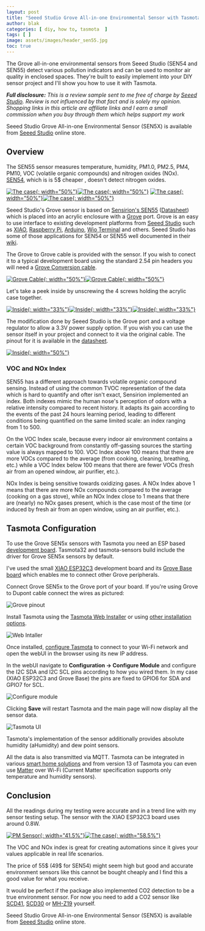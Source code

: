 ```yaml
---
layout: post
title: "Seeed Studio Grove All-in-one Environmental Sensor with Tasmota"
author: blak
categories: [ diy, how to, tasmota  ]
tags: [ ]
image: assets/images/header_sen55.jpg
toc: true
---
```


The Grove all-in-one environmental sensors from Seeed Studio (SEN54 and SEN55) detect various pollution indicators and can be used to monitor air quality in enclosed spaces. They're built to easily implement into your DIY sensor project and I'll show you how to use it with Tasmota.

_**Full disclosure:** This is a review sample sent to me free of charge by [Seeed Studio](https://www.seeedstudio.com/?sensecap_affiliate=jo7uUTK&referring_service=blog). Review is not influenced by that fact and is solely my opinion. Shopping links in this article are affiliate links and I earn a small commission when you buy through them which helps support my work_

Seeed Studio Grove All-in-one Environmental Sensor (SEN5X) is available from [Seeed Studio](https://www.seeedstudio.com/Grove-All-in-one-Environmental-Sensor-SEN55-p-5373.html?sensecap_affiliate=jo7uUTK&referring_service=blog) online store.

## Overview

The SEN55 sensor measures temperature, humidity, PM1.0, PM2.5, PM4, PM10, VOC (volatile organic compounds) and nitrogen oxides (NOx). [SEN54](https://www.seeedstudio.com/Grove-All-in-one-Environmental-Sensor-SEN54-p-5374.html?sensecap_affiliate=jo7uUTK&referring_service=blog), which is is 5$ cheaper , doesn't detect nitrogen oxides.

[![The case](/assets/images/sen55/case1.jpg){: width="50%"}](/assets/images/sen55/case1.jpg)[![The case](/assets/images/sen55/case2.jpg){: width="50%"}](/assets/images/sen55/case2.jpg)
[![The case](/assets/images/sen55/case3.jpg){: width="50%"}](/assets/images/sen55/case3.jpg)[![The case](/assets/images/sen55/case4.jpg){: width="50%"}](/assets/images/sen55/case4.jpg)

Seeed Studio's Grove sensor is based on [Sensirion's SEN55](https://www.sensirion.com/products/catalog/SEN55) ([Datasheet](https://www.sensirion.com/media/documents/6791EFA0/62A1F68F/Sensirion_Datasheet_Environmental_Node_SEN5x.pdf)) which is placed into an acrylic enclosure with a [Grove](https://wiki.seeedstudio.com/Grove_System/) port. Grove is an easy to use interface to existing development platforms from [Seeed Studio](https://www.seeedstudio.com/category/Grove-c-1003.html?sensecap_affiliate=jo7uUTK&referring_service=blog) such as [XIAO](https://www.seeedstudio.com/xiao-series-page?sensecap_affiliate=jo7uUTK&referring_service=blog), [Raspberry Pi](https://www.seeedstudio.com/Grove-Base-Hat-for-Raspberry-Pi.html?sensecap_affiliate=jo7uUTK&referring_service=blog), [Arduino](https://www.seeedstudio.com/https://www.seeedstudio.com/Seeeduino-V4-2-p-2517.html?sensecap_affiliate=jo7uUTK&referring_service=blog), [Wio Terminal](https://www.seeedstudio.com/Wio-Terminal-p-4509.html?sensecap_affiliate=jo7uUTK&referring_service=blog) and others. Seeed Studio has some of those applications for SEN54 or SEN55 well documented in their [wiki](https://wiki.seeedstudio.com/Grove_SEN5X_All_in_One/).

The Grove to Grove cable is provided with the sensor. If you wish to conect it to a typical development board using the standard 2.54 pin headers you will need a [Grove Conversion cable](https://www.seeedstudio.com/Grove-4-pin-Female-Jumper-to-Grove-4-pin-Conversion-Cable-5-PCs-per-PAck.html?sensecap_affiliate=jo7uUTK&referring_service=blog). 

[![Grove Cable](/assets/images/sen55/grovecable.jpg){: width="50%"}](/assets/images/sen55/grovecable.jpg)[![Grove Cable](/assets/images/sen55/grovecable2.jpg){: width="50%"}](/assets/images/sen55/grovecable2.jpg)

Let's take a peek inside by unscrewing the 4 screws holding the acrylic case together.

[![Inside](/assets/images/sen55/inside1.jpg){: width="33%"}](/assets/images/sen55/inside1.jpg)[![Inside](/assets/images/sen55/inside2.jpg){: width="33%"}](/assets/images/sen55/inside2.jpg)[![Inside](/assets/images/sen55/inside3.jpg){: width="33%"}](/assets/images/sen55/inside3.jpg)

The modification done by Seeed Studio is the Grove port and a voltage regulator to allow a 3.3V power supply option. If you wish you can use the sensor itself in your project and connect to it via the original cable. The pinout for it is available in the [datasheet](https://www.sensirion.com/media/documents/6791EFA0/62A1F68F/Sensirion_Datasheet_Environmental_Node_SEN5x.pdf). 

[![Inside](/assets/images/sen55/inside4.jpg){: width="50%"}](/assets/images/sen55/inside4.jpg)

### VOC and NOx Index

SEN55 has a different approach towards volatile organic compound sensing. Instead of using the common TVOC representation of the data which is hard to quantify and ofter isn't exact, Sensirion implemented an index. Both indexes mimic the human nose's perception of odors with a relative intensity compared to recent history. It adapts its gain according to the events of the past 24 hours learning period, leading to different conditions being quantified on the same limited scale: an index ranging from 1 to 500. 

On the VOC Index scale, because every indoor air environment contains a certain VOC background from constantly off-gassing sources the starting value is always mapped to 100. VOC Index above 100 means that there are more VOCs compared to the average (from cooking, cleaning, breathing, etc.) while a VOC Index below 100 means that there are fewer VOCs (fresh air from an opened window, air purifier, etc.).

NOx Index is being sensitive towards oxidizing gases. A NOx Index above 1 means that there are more NOx compounds compared to the average (cooking on a gas stove), while an NOx Index close to 1 means that there are (nearly) no NOx gases present, which is the case most of the time (or induced by fresh air from an open window, using an air purifier, etc.).

## Tasmota Configuration

To use the Grove SEN5x sensors with Tasmota you need an ESP based [development board](https://templates.blakadder.com/diy.html#development%20board). Tasmota32 and tasmota-sensors build include the driver for Grove SEN5x sensors by default.

I've used the small [XIAO ESP32C3](https://www.seeedstudio.com/Seeed-XIAO-ESP32C3-p-5431.html?sensecap_affiliate=jo7uUTK&referring_service=blog) development board and its [Grove Base board](https://www.seeedstudio.com/Grove-Shield-for-Seeeduino-XIAO-p-4621.html?sensecap_affiliate=jo7uUTK&referring_service=blog) which enables me to connect other Grove peripherals.

Connect Grove SEN5x to the Grove port of your board. If you're using Grove to Dupont cable connect the wires as pictured:

![Grove pinout](/assets/images/sen55/grove_pinout.jpg)

Install Tasmota using the [Tasmota Web Installer](https://tasmota.github.io/install/) or using [other installation options](https://tasmota.github.io/docs/Getting-Started/#flashing).

![Web Intaller](/assets/images/sen55/web_installer.jpg)

Once installed, [configure Tasmota](https://tasmota.github.io/docs/Getting-Started/#initial-configuration) to connect to your Wi-Fi network and open the webUI in the browser using its new IP address.

In the webUI navigate to **Configuration -> Configure Module** and configure the I2C SDA and I2C SCL pins according to how you wired them. In my case (XIAO ESP32C3 and Grove Base) the pins are fixed to GPIO6 for SDA and GPIO7 for SCL.

![Configure module](/assets/images/sen55/module_config.jpg)

Clicking **Save** will restart Tasmota and the main page will now display all the sensor data.

![Tasmota UI](/assets/images/sen55/tasmota_ui.jpg)

Tasmota's implementation of the sensor additionally provides absolute humidity (aHumidity) and dew point sensors.

All the data is also transmitted via MQTT. Tasmota can be integrated in various [smart home solutions](https://tasmota.github.io/docs/Integrations/) and from version 13 of Tasmota you can even use [Matter](https://tasmota.github.io/docs/Matter/) over Wi-Fi (Current Matter specification supports only temperature and humidity sensors).

## Conclusion

All the readings during my testing were accurate and in a trend line with my sensor testing setup. The sensor with the XIAO ESP32C3 board uses around 0.8W.

[![PM Sensor](/assets/images/sen55/pm_sensor.jpg){: width="41.5%"}](/assets/images/sen55/pm_sensor.jpg)[![The case](/assets/images/sen55/th_sensor.jpg){: width="58.5%"}](/assets/images/sen55/th_sensor.jpg)

The VOC and NOx index is great for creating automations since it gives your values applicable in real life scenarios.

The price of 55$ (49$ for SEN54) might seem high but good and accurate environment sensors like this cannot be bought cheaply and I find this a good value for what you receive.

It would be perfect if the package also implemented CO2 detection to be a true environment sensor. For now you need to add a CO2 sensor like [SCD41](https://www.seeedstudio.com/Grove-CO2-Temperature-Humidity-Sensor-SCD41-p-5025.html?sensecap_affiliate=jo7uUTK&referring_service=blog), [SCD30](https://www.seeedstudio.com/Grove-CO2-Temperature-Humidity-Sensor-SCD30-p-2911.html?sensecap_affiliate=jo7uUTK&referring_service=link) or [MH-Z19](https://www.aliexpress.com/item/1005003727471729.html?aff_fcid=454aca992b6d4387823f0cb8c724a6e4-1688322885581-03850-_DeL9zjx&tt=CPS_NORMAL&aff_fsk=_DeL9zjx&aff_platform=shareComponent-detail&sk=_DeL9zjx&aff_trace_key=454aca992b6d4387823f0cb8c724a6e4-1688322885581-03850-_DeL9zjx&terminal_id=3f8c776975fd455ba956809c02d71a91&afSmartRedirect=y) yourself.

Seeed Studio Grove All-in-one Environmental Sensor (SEN5X) is available from [Seeed Studio](https://www.seeedstudio.com/Grove-All-in-one-Environmental-Sensor-SEN55-p-5373.html?sensecap_affiliate=jo7uUTK&referring_service=blog) online store.
